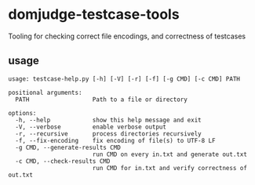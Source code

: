 # domjudge-testcase-tools
Tooling for checking correct file encodings, and correctness of testcases

## usage
```
usage: testcase-help.py [-h] [-V] [-r] [-f] [-g CMD] [-c CMD] PATH

positional arguments:
  PATH                  Path to a file or directory

options:
  -h, --help            show this help message and exit
  -V, --verbose         enable verbose output
  -r, --recursive       process directories recursively
  -f, --fix-encoding    fix encoding of file(s) to UTF-8 LF
  -g CMD, --generate-results CMD
                        run CMD on every in.txt and generate out.txt
  -c CMD, --check-results CMD
                        run CMD for in.txt and verify correctness of out.txt
```